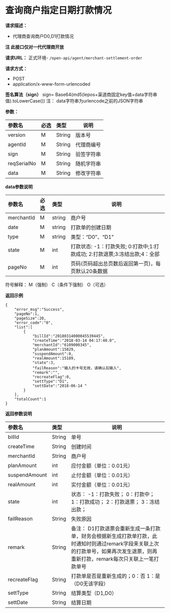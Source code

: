 # 查询商户指定日期打款情况

**请求描述：** 

- 代理商查询商户D0,D1打款情况

**注 此接口仅对一代代理商开放**

**请求URL：** 
正式环境- ` /open-api/agent/merchant-settlement-order `

**请求方式：**

- POST 
- application/x-www-form-urlencoded

**签名算法（sign）**
sign= Base64(md5(lepos+渠道商固定key值+data字符串值).toLowerCase())
注： data字符串为urlencode之前的JSON字符串

**参数：** 

| 参数名      | 必选 | 类型   | 说明       |
| :---------- | :--- | :----- | ---------- |
| version     | M    | String | 版本号     |
| agentId     | M    | String | 代理商编号 |
| sign        | M    | String | 验签字符串 |
| reqSerialNo | M    | String | 随机字符串 |
| data        | M    | String | 修改字符串 |

 **data参数说明** 

| 参数名     | 必选 | 类型   | 说明                                                         |
| :--------- | :--- | :----- | ------------------------------------------------------------ |
| merchantId | M    | string | 商户号                                                       |
| date       | M    | string | 打款单的创建日期                                             |
| type       | M    | string | 类型：“D0”、“D1”                                             |
| state      | M    | int    | 打款状态: -1：打款失败; 0:打款中;1:打款成功; 2:打款退票;3:冻结出款;4：全部 |
| pageNo     | M    | int    | 页码(页码超出总页数后返回第一页)，每页默认20条数据           |

符号解释： M（强制） C（条件下强制） O（可选）

 **返回示例**

``` 
{
    "error_msg":"Success",
    "pageNo":1,
    "pageSize":20,
    "error_code":"0",
    "list":[
        {
            "billId":"20180314000045539445",
            "createTime":"2018-03-14 04:17:40.0",
            "merchantId":"6109000345",
            "planAmount":15829,
            "suspendAmount":0,
            "realAmount":15189,
            "state":3,
            "failReason":"输入的卡号无效，请确认后输入",
            "remark":"",
            "recreateFlag":0,
            "settType":"D1",
            "settDate":"2018-06-14 "
        }
    ],
    "totalCount":1
}
```

 **返回参数说明** 

| 参数名        | 类型   | 说明                                                         |
| :------------ | :----- | ------------------------------------------------------------ |
| billId        | String | 单号                                                         |
| createTime    | String | 创建时间                                                     |
| merchantId    | String | 商户号                                                       |
| planAmount    | int    | 应付金额（单位：0.01元）                                     |
| suspendAmount | int    | 止付金额（单位：0.01元）                                     |
| realAmount    | int    | 实付金额（单位：0.01元）                                     |
| state         | int    | 状态： -1：打款失败； 0：打款中； 1：打款成功； 2：打款退票； 3：冻结出款； |
| failReason    | String | 失败原因                                                     |
| remark        | String | 备注： D1打款退票会重新生成一条打款单，财务会根据新生成打款单打款，此时通知时则通过remark字段来关联上次的打款单号，如果再次发生退票，则再重新打款，remark每次只关联上一笔打款单号 |
| recreateFlag  | String | 打款单是否是重新生成的；0：否 1：是 （D0无该字段）           |
| settType      | String | 结算类型（D1,D0）                                            |
| settDate      | String | 结算日期                                                     |
